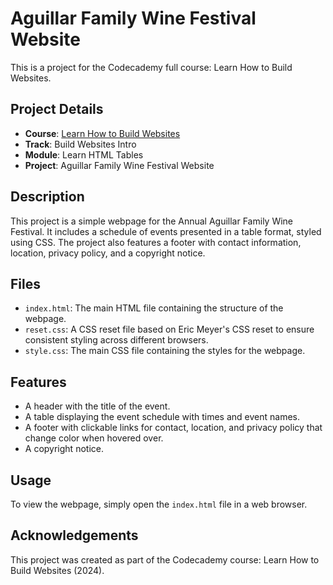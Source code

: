 # Aguillar Family Wine Festival Website

This is a project for the Codecademy full course: Learn How to Build Websites.

## Project Details

- **Course**: [Learn How to Build Websites](https://www.codecademy.com/enrolled/paths/learn-how-to-build-websites)
- **Track**: Build Websites Intro
- **Module**: Learn HTML Tables
- **Project**: Aguillar Family Wine Festival Website

## Description

This project is a simple webpage for the Annual Aguillar Family Wine Festival. It includes a schedule of events presented in a table format, styled using CSS. The project also features a footer with contact information, location, privacy policy, and a copyright notice.

## Files

- `index.html`: The main HTML file containing the structure of the webpage.
- `reset.css`: A CSS reset file based on Eric Meyer's CSS reset to ensure consistent styling across different browsers.
- `style.css`: The main CSS file containing the styles for the webpage.

## Features

- A header with the title of the event.
- A table displaying the event schedule with times and event names.
- A footer with clickable links for contact, location, and privacy policy that change color when hovered over.
- A copyright notice.

## Usage

To view the webpage, simply open the `index.html` file in a web browser.

## Acknowledgements

This project was created as part of the Codecademy course: Learn How to Build Websites (2024).
